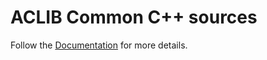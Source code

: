# ACLIB Common C++ sources

Follow the [Documentation](https://github.com/ACLIB/Documentation) for more details.
